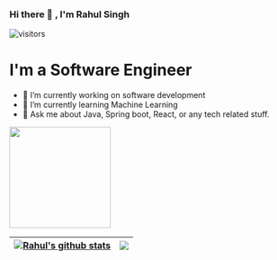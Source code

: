 ### Hi there 👋 , I'm Rahul Singh

![visitors](https://visitor-badge.glitch.me/badge?page_id=page.id)

# I'm a Software Engineer
- 🔭 I’m currently working on software development
- 🌱 I’m currently learning Machine Learning
- 💬 Ask me about Java, Spring boot, React, or any tech related stuff.

<img height="180em" src="https://github-readme-stats.vercel.app/api?username=rahulsingh336&show_icons=true&hide_border=true&&count_private=true&include_all_commits=true" />


| <a href="https://github.com/rahulsingh336/github-readme-stats"><img align="center" src="https://github-readme-stats.vercel.app/api?username=rahulsingh336&show_icons=true&include_all_commits=true&theme=buefy&hide_border=true" alt="Rahul's github stats" /></a> | <a href="https://github.com/rahulsingh336/github-readme-stats"><img align="center" src="https://github-readme-stats.vercel.app/api/top-langs/?username=rahulsingh336&layout=compact&theme=buefy&hide_border=true" /></a> |
| ------------- | ------------- |


<!--
**rahulsingh336/rahulsingh336** is a ✨ _special_ ✨ repository because its `README.md` (this file) appears on your GitHub profile.

Here are some ideas to get you started:

- 🔭 I’m currently working on ...
- 🌱 I’m currently learning ...
- 👯 I’m looking to collaborate on ...
- 🤔 I’m looking for help with ...
- 💬 Ask me about ...
- 📫 How to reach me: ...
- 😄 Pronouns: ...
- ⚡ Fun fact: ...
-->
